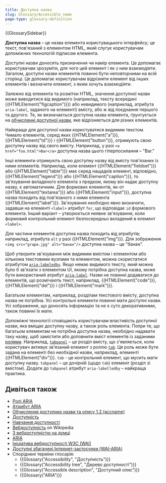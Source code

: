 ```yaml
---
title: Доступна назва
slug: Glossary/Accessible_name
page-type: glossary-definition
---
```


{{GlossarySidebar}}

**Доступна назва** – це назва елемента користувацького інтерфейсу; це текст, пов'язаний з елементом HTML, який слугує користувачам допоміжних технологій підписом елемента.

Доступні назви доносять призначення чи намір елемента. Це допомагає користувачам зрозуміти, для чого цей елемент і як з ним взаємодіяти. Загалом, доступні назви елементів повинні бути неповторними на всій сторінці. Це допомагає користувачам відрізняти елемент від інших елементів і визначити елемент, з яким хочуть взаємодіяти.

Залежно від елемента та розмітки HTML, значення доступної назви може виводитися від видимого (наприклад, тексту всередині {{HTMLElement("figcaption")}}) або невидимого (наприклад, атрибута `aria-label`, заданого на елементі) вмісту, або ж від поєднання першого та другого. Те, як визначається доступна назва елемента, ґрунтується на [обчисленні доступної назви](https://www.w3.org/WAI/ARIA/apg/practices/names-and-descriptions/#name_calculation), яке відрізняється для різних елементів.

Найкраще для доступної назви користуватися видимим текстом. Чимало елементів, серед яких {{HTMLElement("a")}}, {{HTMLElement("td")}} і {{HTMLElement("button")}}, отримують свою доступну назву від свого вмісту. Наприклад, у разі `<a href="foo.html">Bar</a>` доступна назва цього гіперпосилання – "Bar."

Інші елементи отримують свою доступну назву від вмісту пов'язаних із ними елементів. Наприклад, коли елемент {{HTMLElement("fieldset")}} або {{HTMLElement("table")}} має серед нащадків елемент, відповідно, {{HTMLElement("legend")}} або {{HTMLElement("caption")}}, то зв'язування вкладеного елемента з предком, якому він надає доступну назву, є автоматичним. Для формових елементів, як-от {{HTMLElement("textarea")}} або {{HTMLElement("input")}}, доступна назва походить від пов'язаного з ними елемента {{HTMLElement("label")}}. Зв'язування необхідно явно визначити, задавши на елементі `<label>` атрибут `for`, що відповідає `id` формового елемента. Інший варіант – утворюється неявне зв'язування, коли формовий контрольний елемент безпосередньо вкладений в елемент `<label>`.

Для частини елементів доступна назва походить від атрибутів; наприклад, атрибута `alt` у разі {{HTMLElement("img")}}. Для зображення `<img src="grape.jpg" alt="банан"/>` доступна назва – це "банан".

Щоб утворити зв'язування між видимим вмістом і елементом або кількома текстовими вузлами та елементом, можна скористатися атрибутом [`aria-labeledby`](/uk/docs/Web/Accessibility/ARIA/Attributes/aria-labelledby). Якщо немає видимого тексту, який можна було б зв'язати з елементом UI, якому потрібна доступна назва, може бути використаний атрибут [`aria-label`](/uk/docs/Web/Accessibility/ARIA/Attributes/aria-label). Назви не повинні додаватися до елементів, що розмічають текст, наприклад, {{HTMLElement("code")}}, {{HTMLElement("del")}} і {{HTMLElement("mark")}}.

Багатьом елементам, наприклад, розділам текстового вмісту, доступна назва не потрібна. Усі контрольні елементи повинні мати доступні назви. Усі зображення, що доносять інформацію та не є суто декоративними, також повинні їх мати.

Допоміжні технології сповіщають користувачам властивість доступної назви, яка вміщає доступну назву, а також роль елемента. Попри те, що багатьом елементам не потрібна доступна назва, необхідно надавати таку назву, щоб замістити або доповнити вміст елементів із заданими [ролями](/uk/docs/Web/Accessibility/ARIA/Roles). Наприклад, [`tabpanel`](/uk/docs/Web/Accessibility/ARIA/Roles/tabpanel_role) – це розділ вмісту, що з'являється, коли користувач активує зв'язаний елемент з роллю [`tab`](/uk/docs/Web/Accessibility/ARIA/Roles/tab_role). Ця роль може бути задана на елементі без необхідної назви, наприклад, елементі {{HTMLElement("div")}}. `tab` - це контрольний елемент, що мусить мати доступну назву. `tabpanel` – це дочірній (щодо `tab`) елемент (розділ зі вмістом). Додати до `tabpanel` атрибут `aria-labelledby` – найкраща практика.

## Дивіться також

- [Ролі ARIA](/uk/docs/Web/Accessibility/ARIA/Roles)
- [Атрибут ARIA](/uk/docs/Web/Accessibility/ARIA/Attributes)
- [Обчислення доступних назви та опису 1.2 (accname)](https://w3c.github.io/accname/#mapping_additional_nd_description)
- [Доступність](/uk/docs/Web/Accessibility)
- [Навчання доступності](/uk/docs/Learn/Accessibility)
- [Вебдоступність](https://en.wikipedia.org/wiki/Web_accessibility) on Wikipedia
- [З вебдоступністю на думці](https://webaim.org/)
- [ARIA](/uk/docs/Web/Accessibility/ARIA)
- [Ініціатива вебдоступності W3C (WAI)](https://www.w3.org/WAI/)
- [Доступні збагачені Інтернет-застосунки (WAI-ARIA)](https://w3c.github.io/aria/)
- Споріднені терміни глосарія:
  - {{Glossary("Accessibility", "Доступність")}}
  - {{Glossary("Accessibility tree", "Дерево доступності")}}
  - {{Glossary("Accessible description", "Доступний опис")}}
  - {{Glossary("ARIA")}}
